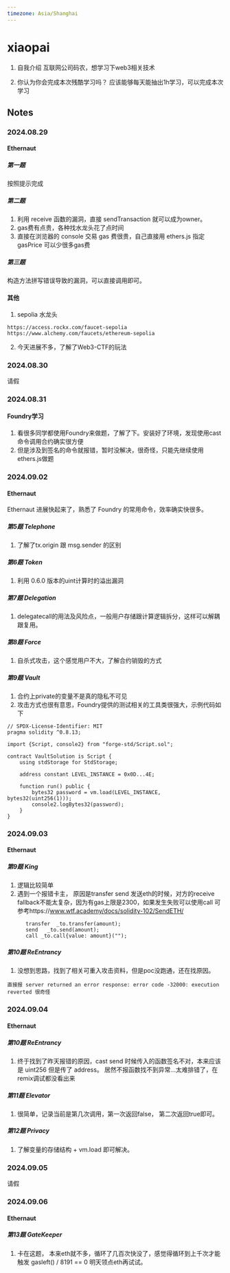 ```yaml
---
timezone: Asia/Shanghai 
---
```


# xiaopai

1. 自我介绍
互联网公司码农，想学习下web3相关技术

2. 你认为你会完成本次残酷学习吗？
应该能够每天能抽出1h学习，可以完成本次学习

## Notes

<!-- Content_START -->

### 2024.08.29

#### Ethernaut
##### 第一题
按照提示完成

##### 第二题
1. 利用 receive 函数的漏洞，直接 sendTransaction 就可以成为owner。
2. gas费有点贵，各种找水龙头花了点时间
3. 直接在浏览器的 console 交易 gas 费很贵，自己直接用 ethers.js 指定 gasPrice 可以少很多gas费

##### 第三题
构造方法拼写错误导致的漏洞，可以直接调用即可。

#### 其他
1. sepolia 水龙头
```
https://access.rockx.com/faucet-sepolia
https://www.alchemy.com/faucets/ethereum-sepolia
```
2. 今天进展不多，了解了Web3-CTF的玩法

### 2024.08.30
请假

### 2024.08.31
#### Foundry学习
1. 看很多同学都使用Foundry来做题，了解了下。安装好了环境，发现使用cast命令调用合约确实很方便
2. 但是涉及到签名的命令就报错，暂时没解决，很奇怪，只能先继续使用ethers.js做题


### 2024.09.02
#### Ethernaut
Ethernaut 进展快起来了，熟悉了 Foundry 的常用命令，效率确实快很多。
##### 第5题 Telephone
1. 了解了tx.origin 跟 msg.sender 的区别

##### 第6题 Token
1. 利用 0.6.0 版本的uint计算时的溢出漏洞

##### 第7题 Delegation
1. delegatecall的用法及风险点，一般用户存储跟计算逻辑拆分，这样可以解耦跟复用。

##### 第8题 Force
1. 自杀式攻击，这个感觉用户不大，了解合约销毁的方式

##### 第9题 Vault
1. 合约上private的变量不是真的隐私不可见
2. 攻击方式也很有意思，Foundry提供的测试相关的工具类很强大，示例代码如下
```
// SPDX-License-Identifier: MIT
pragma solidity ^0.8.13;

import {Script, console2} from "forge-std/Script.sol";

contract VaultSolution is Script {
    using stdStorage for StdStorage;

    address constant LEVEL_INSTANCE = 0x0D...4E;

    function run() public {
        bytes32 password = vm.load(LEVEL_INSTANCE, bytes32(uint256(1)));
        console2.logBytes32(password);
    }
}
```

### 2024.09.03
#### Ethernaut
##### 第9题 King
1. 逻辑比较简单
2. 遇到一个报错卡主， 原因是transfer send 发送eth的时候，对方的receive fallback不能太复杂，因为有gas上限是2300，如果发生失败可以使用call 可参考https://www.wtf.academy/docs/solidity-102/SendETH/
```
      transfer  _to.transfer(amount);
      send   _to.send(amount);
      call _to.call{value: amount}("");
```

##### 第10题 ReEntrancy
1. 没想到思路，找到了相关可重入攻击资料，但是poc没跑通，还在找原因。
```
直接报 server returned an error response: error code -32000: execution reverted 很奇怪
```
### 2024.09.04
#### Ethernaut
##### 第10题 ReEntrancy
1. 终于找到了昨天报错的原因，cast send 时候传入的函数签名不对，本来应该是 uint256 但是传了 address。 居然不报函数找不到异常...太难排错了，在remix调试都没看出来

##### 第11题 Elevator
1. 很简单，记录当前是第几次调用，第一次返回false， 第二次返回true即可。

##### 第12题 Privacy
1. 了解变量的存储结构 + vm.load 即可解决。

### 2024.09.05
请假

### 2024.09.06
#### Ethernaut
##### 第13题 GateKeeper
1. 卡在这题， 本来eth就不多，循环了几百次快没了，感觉得循环到上千次才能触发 gasleft() / 8191 == 0 明天领点eth再试试。

<!-- Content_END -->
